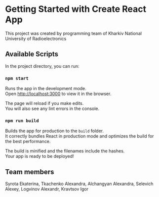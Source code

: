 # Getting Started with Create React App

This project was created by programming team of Kharkiv National University of Radioelectronics

## Available Scripts

In the project directory, you can run:

### `npm start`

Runs the app in the development mode.\
Open [http://localhost:3000](http://localhost:3000) to view it in the browser.

The page will reload if you make edits.\
You will also see any lint errors in the console.

### `npm run build`

Builds the app for production to the `build` folder.\
It correctly bundles React in production mode and optimizes the build for the best performance.

The build is minified and the filenames include the hashes.\
Your app is ready to be deployed!

## Team members

Syrota Ekaterina, Tkachenko Alexandra, Alchangyan Alexandra, Selevich Alexey, Logvinov Alexandr, Kravtsov Igor